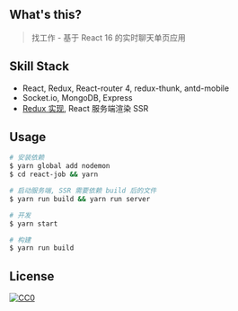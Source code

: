## What's this?
> 找工作 - 基于 React 16 的实时聊天单页应用

## Skill Stack
- React, Redux, React-router 4, redux-thunk, antd-mobile
- Socket.io, MongoDB, Express
- [Redux 实现](https://github.com/ifyour/my-redux), React 服务端渲染 SSR

## Usage
```bash
# 安装依赖
$ yarn global add nodemon
$ cd react-job && yarn

# 启动服务端, SSR 需要依赖 build 后的文件
$ yarn run build && yarn run server

# 开发
$ yarn start

# 构建
$ yarn run build
```

## License
[![CC0](https://i.creativecommons.org/p/zero/1.0/88x31.png)](https://creativecommons.org/publicdomain/zero/1.0/)